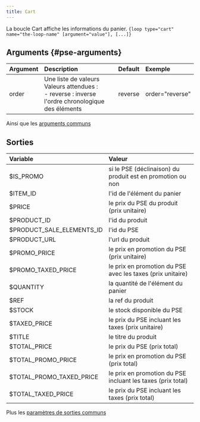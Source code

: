 ```yaml
---
title: Cart
---
```


La boucle Cart affiche les informations du panier.
`{loop type="cart" name="the-loop-name" [argument="value"], [...]}`

## Arguments {#pse-arguments}

| Argument | Description                                                                                                 | Default | Exemple         |
|----------|:------------------------------------------------------------------------------------------------------------|:-------:|:----------------|
| order    | Une liste de valeurs <br/> Valeurs attendues : <br/> - reverse : inverse l'ordre chronologique des éléments | reverse | order="reverse" |

Ainsi que les [arguments communs](./global_arguments)

## Sorties

| Variable                  | Valeur                                                      |
|:--------------------------|:------------------------------------------------------------|
| $IS_PROMO                 | si le PSE (déclinaison) du produit est en promotion ou non  |
| $ITEM_ID                  | l'id de l'élément du panier                                 |
| $PRICE                    | le prix du PSE du produit (prix unitaire)                   |
| $PRODUCT_ID               | l'id du produit                                             |
| $PRODUCT_SALE_ELEMENTS_ID | l'id du PSE                                                 |
| $PRODUCT_URL              | l'url du produit                                            |
| $PROMO_PRICE              | le prix en promotion du PSE (prix unitaire)                 |
| $PROMO_TAXED_PRICE        | le prix en promotion du PSE avec les taxes (prix unitaire)  |
| $QUANTITY                 | la quantité de l'élément du panier                          |
| $REF                      | la ref du produit                                           |
| $STOCK                    | le stock disponible du PSE                                  |
| $TAXED_PRICE              | le prix du PSE incluant les taxes (prix unitaire)           |
| $TITLE                    | le titre du produit                                         |
| $TOTAL_PRICE              | le prix du PSE (prix total)                                 |
| $TOTAL_PROMO_PRICE        | le prix en promotion du PSE (prix total)                    |
| $TOTAL_PROMO_TAXED_PRICE  | le prix en promotion du PSE incluant les taxes (prix total) |
| $TOTAL_TAXED_PRICE        | le prix du PSE incluant les taxes (prix total)              |

Plus les [paramètres de sorties communs](./global_outputs)
